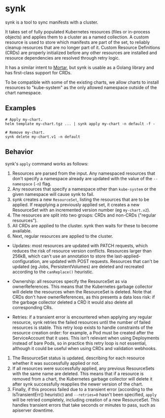 # synk

synk is a tool to sync manifests with a cluster.

It takes set of fully populated Kubernetes resources (files or in-process objects) and applies them to a cluster as a named collection. A custom resource is used to store which manifests are part of the set, to reliably cleanup resources that are no longer part of it. Custom Resource Definitions (CRDs) are properly initialized before any other resources are installed and resource dependencies are resolved through retry logic.

It has a similar intent to [Mortar](https://github.com/kontena/mortar), but synk is usable as a Golang library and has first-class support for CRDs.

To be compatible with some of the existing charts, we allow charts to install resources to "kube-system" as the only allowed namespace outside of the chart namespace.

## Examples

```
# Apply my-chart.
helm template my-chart.tgz ... | synk apply my-chart -n default -f -

# Remove my-chart.
synk delete my-chart.v1 -n default
```

## Behavior

synk's `apply` command works as follows:

1. Resources are parsed from the input. Any namespaced resources that don't
   specify a namespace already are updated with the value of the `--namespace`
   (`-n`) flag.
1. Any resources that specify a namespace other than `kube-system` or the given
   namespace will cause synk to fail.
1. synk creates a new `ResourceSet`, listing the resources that are to be
   applied. If reapplying a previously applied set, it creates a new
   ResourceSet with an incremented version number (eg `my-chart.v2`).
1. The resources are split into two groups: CRDs and non-CRDs ("regular
   resources").
1. All CRDs are applied to the cluster. synk then waits for these to become
   available.
1. Next, regular resources are applied to the cluster.

  - Updates: most resources are updated with PATCH requests, which reduces the
    risk of resource version conflicts. Resources larger than 256kB, which can't
    use an annotation to store the last-applied-configuration, are updated with
    POST requests. Resources that can't be updated (eg Jobs, PersistentVolumes)
    are deleted and recreated according to the `canReplace()` heuristic.

  - Ownership: all resources specify the ResourceSet as via ownerReferences.
    This means that the Kubernetes garbage collector will delete the resources
    when the ResourceSet is deleted. Note that CRDs don't have ownerReferences,
    as this presents a data loss risk: if the garbage collector deleted a CRD it
    would also delete all corresponding CRs.

  - Retries: if a transient error is encountered when applying any regular
    resource, synk retries the failed resources until the number of failed
    resources is stable. This retry loop exists to handle constraints of the
    resource creation order: for example, a Pod must be created after the
    ServiceAccount that it uses. This isn't relevant when using Deployments
    instead of bare Pods, so in practice this retry loop is not essential,
    although it could be useful when using CRDs and validation webhooks.

1. The ResourceSet status is updated, describing for each resource whether it
   was successfully applied or not.
1. If all resources were successfully applied, any previous ResourceSets with
   the same name are deleted. This means that if a resource is removed from a
   chart, the Kubernetes garbage collector will delete it after synk
   successfully reapplies the newer version of the chart.
1. Finally, if this process failed due to a transient error (according to the
   IsTransientErr() heuristic) and `--retries=0` hasn't been specified, `apply`
   will be retried completely, including creation of a new ResourceSet. This
   handles transient errors that take seconds or minutes to pass, such as
   apiserver downtime.

